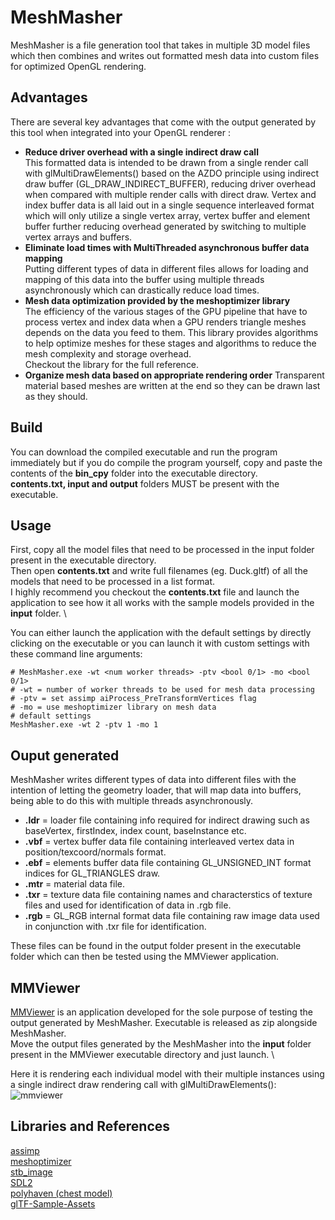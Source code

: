 # MeshMasher
MeshMasher is a file generation tool that takes in multiple 3D model files which then combines and writes out formatted mesh data into custom files for optimized OpenGL rendering.

## Advantages
There are several key advantages that come with the output generated by this tool when integrated into your OpenGL renderer :
* **Reduce driver overhead with a single indirect draw call** \
  This formatted data is intended to be drawn from a single render call with glMultiDrawElements() based on the AZDO principle using indirect draw buffer (GL_DRAW_INDIRECT_BUFFER), reducing driver overhead when compared with multiple render calls with direct draw.
  Vertex and index buffer data is all laid out in a single sequence interleaved format which will only utilize a single vertex array, vertex buffer and element buffer further reducing overhead generated by switching to multiple vertex arrays and buffers.
* **Eliminate load times with MultiThreaded asynchronous buffer data mapping** \
Putting different types of data in different files allows for loading and mapping of this data into the buffer using multiple threads asynchronously which can drastically reduce load times.
* **Mesh data optimization provided by the meshoptimizer library** \
The efficiency of the various stages of the GPU pipeline that have to process vertex and index data when a GPU renders triangle meshes depends on the data you feed to them. This library provides algorithms to help optimize meshes for these stages and algorithms to reduce the mesh complexity and storage overhead. \
Checkout the library for the full reference.
* **Organize mesh data based on appropriate rendering order** 
Transparent material based meshes are written at the end so they can be drawn last as they should.

## Build
You can download the compiled executable and run the program immediately but if you do compile the program yourself, copy and paste the contents of the **bin_cpy** folder into the executable directory. \
**contents.txt, input and output** folders  MUST be present with the executable.

## Usage
First, copy all the model files that need to be processed in the input folder present in the executable directory. \
Then open **contents.txt** and write full filenames (eg. Duck.gltf) of all the models that need to be processed in a list format. \
I highly recommend you checkout the **contents.txt** file and launch the application to see how it all works with the sample models provided in the **input** folder. \

You can either launch the application with the default settings by directly clicking on the executable or you can launch it with custom settings with these command line arguments:
```
# MeshMasher.exe -wt <num worker threads> -ptv <bool 0/1> -mo <bool 0/1>
# -wt = number of worker threads to be used for mesh data processing
# -ptv = set assimp aiProcess_PreTransformVertices flag 
# -mo = use meshoptimizer library on mesh data
# default settings
MeshMasher.exe -wt 2 -ptv 1 -mo 1
```
## Ouput generated
MeshMasher writes different types of data into different files with the intention of letting the geometry loader, that will map data into buffers, being able to do this with multiple threads asynchronously. 
* **.ldr** = loader file containing info required for indirect drawing such as baseVertex, firstIndex, index count, baseInstance etc. 
* **.vbf** = vertex buffer data file containing interleaved vertex data in position/texcoord/normals format. 
* **.ebf** = elements buffer data file containing GL_UNSIGNED_INT format indices for GL_TRIANGLES draw. 
* **.mtr** = material data file. 
* **.txr** = texture data file containing names and characterstics of texture files and used for identification of data in .rgb file. 
* **.rgb** = GL_RGB internal format data file containing raw image data used in conjunction with .txr file for identification. 

These files can be found in the output folder present in the executable folder which can then be tested using the MMViewer application.

## MMViewer
[MMViewer](https://github.com/chirag9510/MMViewer) is an application developed for the sole purpose of testing the output generated by MeshMasher. Executable is released as zip alongside MeshMasher. \
Move the output files generated by the MeshMasher into the **input** folder present in the MMViewer executable directory and just launch. \
 
Here it is rendering each individual model with their multiple instances using a single indirect draw rendering call with glMultiDrawElements():
![mmviewer](https://github.com/chirag9510/MeshMasher/assets/78268919/b90dbba6-45ad-4dca-b24e-1195473476a2)

## Libraries and References
[assimp](https://github.com/assimp/assimp) \
[meshoptimizer](https://github.com/zeux/meshoptimizer) \
[stb_image](https://github.com/nothings/stb) \
[SDL2](https://github.com/libsdl-org/SDL) \
[polyhaven (chest model)](https://polyhaven.com) \
[glTF-Sample-Assets](https://github.com/KhronosGroup/glTF-Sample-Assets)

